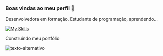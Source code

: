 
### Boas vindas ao meu perfil 🌺

Desenvolvedora em formação.
Estudante de programação, aprendendo...

[![My Skills](https://skillicons.dev/icons?i=js,html,css,java,js,lua)](https://skillicons.dev)

Construindo meu portfólio

![texto-alternativo](https://i.pinimg.com/736x/7b/3a/03/7b3a03ed1086dd10f0d0ce035ba14851.jpg)

